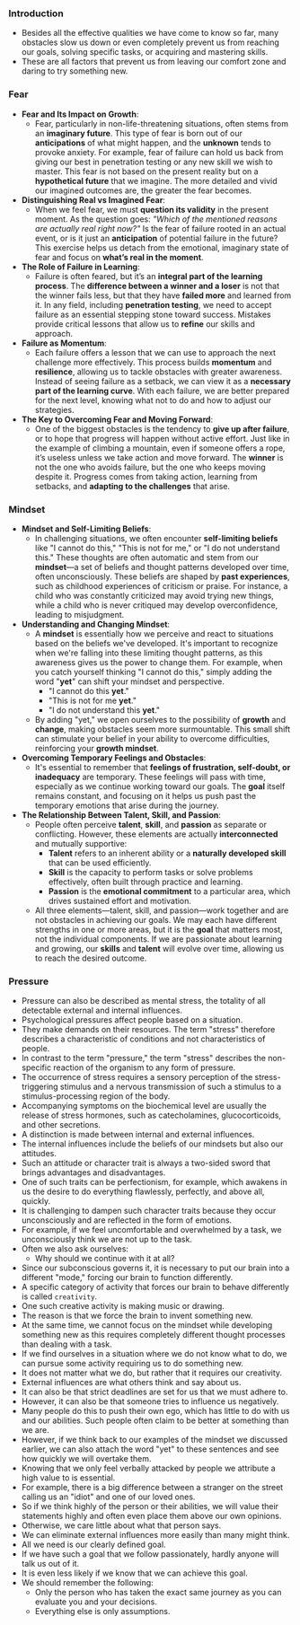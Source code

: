 ### Introduction
- Besides all the effective qualities we have come to know so far, many obstacles slow us down or even completely prevent us from reaching our goals, solving specific tasks, or acquiring and mastering skills.
- These are all factors that prevent us from leaving our comfort zone and daring to try something new.



### Fear
- **Fear and Its Impact on Growth**:
    - Fear, particularly in non-life-threatening situations, often stems from an **imaginary future**. This type of fear is born out of our **anticipations** of what might happen, and the **unknown** tends to provoke anxiety. For example, fear of failure can hold us back from giving our best in penetration testing or any new skill we wish to master. This fear is not based on the present reality but on a **hypothetical future** that we imagine. The more detailed and vivid our imagined outcomes are, the greater the fear becomes.
- **Distinguishing Real vs Imagined Fear**:
    - When we feel fear, we must **question its validity** in the present moment. As the question goes: _"Which of the mentioned reasons are actually real right now?"_ Is the fear of failure rooted in an actual event, or is it just an **anticipation** of potential failure in the future? This exercise helps us detach from the emotional, imaginary state of fear and focus on **what’s real in the moment**.
- **The Role of Failure in Learning**:
    - Failure is often feared, but it’s an **integral part of the learning process**. The **difference between a winner and a loser** is not that the winner fails less, but that they have **failed more** and learned from it. In any field, including **penetration testing**, we need to accept failure as an essential stepping stone toward success. Mistakes provide critical lessons that allow us to **refine** our skills and approach.
- **Failure as Momentum**:
    - Each failure offers a lesson that we can use to approach the next challenge more effectively. This process builds **momentum** and **resilience**, allowing us to tackle obstacles with greater awareness. Instead of seeing failure as a setback, we can view it as a **necessary part of the learning curve**. With each failure, we are better prepared for the next level, knowing what not to do and how to adjust our strategies.
- **The Key to Overcoming Fear and Moving Forward**:
    - One of the biggest obstacles is the tendency to **give up after failure**, or to hope that progress will happen without active effort. Just like in the example of climbing a mountain, even if someone offers a rope, it’s useless unless we take action and move forward. The **winner** is not the one who avoids failure, but the one who keeps moving despite it. Progress comes from taking action, learning from setbacks, and **adapting to the challenges** that arise.



### Mindset
- **Mindset and Self-Limiting Beliefs**:
    - In challenging situations, we often encounter **self-limiting beliefs** like "I cannot do this," "This is not for me," or "I do not understand this." These thoughts are often automatic and stem from our **mindset**—a set of beliefs and thought patterns developed over time, often unconsciously. These beliefs are shaped by **past experiences**, such as childhood experiences of criticism or praise. For instance, a child who was constantly criticized may avoid trying new things, while a child who is never critiqued may develop overconfidence, leading to misjudgment.
- **Understanding and Changing Mindset**:
    - A **mindset** is essentially how we perceive and react to situations based on the beliefs we've developed. It's important to recognize when we're falling into these limiting thought patterns, as this awareness gives us the power to change them. For example, when you catch yourself thinking "I cannot do this," simply adding the word "**yet**" can shift your mindset and perspective.
        - "I cannot do this **yet**."
        - "This is not for me **yet**."
        - "I do not understand this **yet**."
    - By adding "yet," we open ourselves to the possibility of **growth** and **change**, making obstacles seem more surmountable. This small shift can stimulate your belief in your ability to overcome difficulties, reinforcing your **growth mindset**.
- **Overcoming Temporary Feelings and Obstacles**:
    - It's essential to remember that **feelings of frustration, self-doubt, or inadequacy** are temporary. These feelings will pass with time, especially as we continue working toward our goals. The **goal** itself remains constant, and focusing on it helps us push past the temporary emotions that arise during the journey.
- **The Relationship Between Talent, Skill, and Passion**:
    - People often perceive **talent**, **skill**, and **passion** as separate or conflicting. However, these elements are actually **interconnected** and mutually supportive:
        - **Talent** refers to an inherent ability or a **naturally developed skill** that can be used efficiently.
        - **Skill** is the capacity to perform tasks or solve problems effectively, often built through practice and learning.
        - **Passion** is the **emotional commitment** to a particular area, which drives sustained effort and motivation.
    - All three elements—talent, skill, and passion—work together and are not obstacles in achieving our goals. We may each have different strengths in one or more areas, but it is the **goal** that matters most, not the individual components. If we are passionate about learning and growing, our **skills** and **talent** will evolve over time, allowing us to reach the desired outcome.



### Pressure
- Pressure can also be described as mental stress, the totality of all detectable external and internal influences. 
- Psychological pressures affect people based on a situation. 
- They make demands on their resources. The term "stress" therefore describes a characteristic of conditions and not characteristics of people. 
- In contrast to the term "pressure," the term "stress" describes the non-specific reaction of the organism to any form of pressure. 
- The occurrence of stress requires a sensory perception of the stress-triggering stimulus and a nervous transmission of such a stimulus to a stimulus-processing region of the body. 
- Accompanying symptoms on the biochemical level are usually the release of stress hormones, such as catecholamines, glucocorticoids, and other secretions.
- A distinction is made between internal and external influences. 
- The internal influences include the beliefs of our mindsets but also our attitudes. 
- Such an attitude or character trait is always a two-sided sword that brings advantages and disadvantages. 
- One of such traits can be perfectionism, for example, which awakens in us the desire to do everything flawlessly, perfectly, and above all, quickly.
- It is challenging to dampen such character traits because they occur unconsciously and are reflected in the form of emotions.
- For example, if we feel uncomfortable and overwhelmed by a task, we unconsciously think we are not up to the task. 
- Often we also ask ourselves:
	- Why should we continue with it at all?
- Since our subconscious governs it, it is necessary to put our brain into a different "mode," forcing our brain to function differently. 
- A specific category of activity that forces our brain to behave differently is called `creativity`.
- One such creative activity is making music or drawing. 
- The reason is that we force the brain to invent something new. 
- At the same time, we cannot focus on the mindset while developing something new as this requires completely different thought processes than dealing with a task.
- If we find ourselves in a situation where we do not know what to do, we can pursue some activity requiring us to do something new. 
- It does not matter what we do, but rather that it requires our creativity.
- External influences are what others think and say about us. 
- It can also be that strict deadlines are set for us that we must adhere to. 
- However, it can also be that someone tries to influence us negatively. 
- Many people do this to push their own ego, which has little to do with us and our abilities. Such people often claim to be better at something than we are. 
- However, if we think back to our examples of the mindset we discussed earlier, we can also attach the word "yet" to these sentences and see how quickly we will overtake them.
- Knowing that we only feel verbally attacked by people we attribute a high value to is essential. 
- For example, there is a big difference between a stranger on the street calling us an "idiot" and one of our loved ones.
- So if we think highly of the person or their abilities, we will value their statements highly and often even place them above our own opinions.
- Otherwise, we care little about what that person says.
- We can eliminate external influences more easily than many might think. 
- All we need is our clearly defined goal. 
- If we have such a goal that we follow passionately, hardly anyone will talk us out of it.
- It is even less likely if we know that we can achieve this goal.
- We should remember the following:
	- Only the person who has taken the exact same journey as you can evaluate you and your decisions.
	- Everything else is only assumptions.
